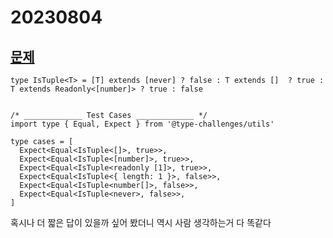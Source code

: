 # 20230804

## [문제](https://www.typescriptlang.org/play?#code/PQKgUABBAs0BzQgWggSQM4BUCuAHANgKaTJJnkkBGAnhAFYCWAhgHYDm6AFqxABQACjVh24sAtoQAuTAJQQAxBIAmDbGIWS8RMCXl6IARWyF0khgHsWOqKjEFCElpIhMIk6rkIQABr4w57X28AGggAd04GAGNONyYAaxMXFggGFlxsZ3dPH19MIOSlCAAnKWxilnRwzika4tzvfN9Uqs17Nw9CADprCAAxc3rCAA8mOyIALl6g7JMo4oZcSRJZiCimdEIARggAXjQsLUIAHgBtFjVKQmKAXQA+CGBgN2LjFc61jcIAJj2DgKIx1KTCUlnwtHOl2u90ez0kr2IUFW602AGY-v4jscLmIrsVTjCnhAAGZMfCbEhBXoPABqDEIYQglggAHEGJIABLYSgTCCcSSSXDoCZPSToGJdOjoLqDNjAWAIMAgYA6UAQAD6mq12q1EAAmuZyhAAMLmJReDnXLw6m2aiDKnSrTH2Y6YB77U6YG4QEaSQgsJRVc6EABu0IgAH4SWTNhBeZgfcM-QGg97Iy9jHGoAnff7AxAAEqEEFg6hnHF4mFR+GZ3mk8nEVUgDW2nUQTAmZzGr5VVtth0MOyDLIfADeEAAogBHbBk0IT4aeKLOAC+JOK5nUAHJ+LMkDEyUR2CZgJkGOSt46Piikh6SAul5JjtPZ-hjs7AQS7qEa4Q7t-70XQhl2fGcyXfQ4XUhXFoW-DM-wAqAH2Ap8X3Aj8TmBUEWHBCBTi2e4fwRf9gkAx9QNfCCAROccjzYSROF5HYVzg+tNhIsiUIo9DIMBCtri-UI2IQ0ikKAkC0LfDDsVDa5WJjESwBuJsWz7O0+nKBjrggABlP0hVUtT7RVUASAeHTuFKCBqENep0HMfAz0sYU+QFIURWAMUJSlGVijlBVoGAVh0DCa4zIgOkGQgezHLMZzeX5QVhVFcVOElaVZXleBApipzKnCgBZQYvGNbh8DokwErc5LPNS9LfLYJUVSAA)

```Ts
type IsTuple<T> = [T] extends [never] ? false : T extends []  ? true :  T extends Readonly<[number]> ? true : false


/* _____________ Test Cases _____________ */
import type { Equal, Expect } from '@type-challenges/utils'

type cases = [
  Expect<Equal<IsTuple<[]>, true>>,
  Expect<Equal<IsTuple<[number]>, true>>,
  Expect<Equal<IsTuple<readonly [1]>, true>>,
  Expect<Equal<IsTuple<{ length: 1 }>, false>>,
  Expect<Equal<IsTuple<number[]>, false>>,
  Expect<Equal<IsTuple<never>, false>>,
]
```

혹시나 더 짧은 답이 있을까 싶어 봤더니 역시 사람 생각하는거 다 똑같다
